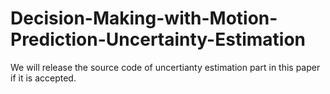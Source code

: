 # Decision-Making-with-Motion-Prediction-Uncertainty-Estimation

We will release the source code of uncertianty estimation part in this paper if it is accepted. 
